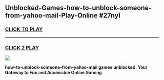 
## Unblocked-Games-how-to-unblock-someone-from-yahoo-mail-Play-Online #27nyl
<h3>
<a href="https://news.freeplayer.one?title=how-to-unblock-someone-from-yahoo-mail&ref=3">CLICK TO PLAY</a></h3>
<hr>

<h3>
<a href="https://news.freeplayer.one?title=how-to-unblock-someone-from-yahoo-mail&ref=3">CLICK 2 PLAY</a>
  
</h3>

<a href="https://news.freeplayer.one?title=how-to-unblock-someone-from-yahoo-mail&ref=3"><img src="https://clearcache.store/games.png"></a>


**how-to-unblock-someone-from-yahoo-mail games unblocked: Your Gateway to Fun and Accessible Online Gaming**
